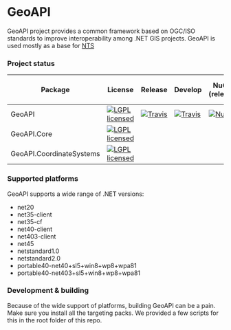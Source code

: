 # GeoAPI

GeoAPI project provides a common framework based on OGC/ISO standards to improve interoperability among .NET GIS projects. GeoAPI is used mostly as a base for [NTS](https://github.com/NetTopologySuite/NetTopologySuite/)

### Project status
Package | License | Release | Develop | NuGet (release) | MyGet (pre-release) 
------- | ------- | ------- | ------- | --------------- | ----------------------
GeoAPI  | [![LGPL licensed](https://img.shields.io/badge/license-LGPL-blue.svg)](https://github.com/NetTopologySuite/GeoAPI/blob/develop/LICENSE.md) | [![Travis](https://travis-ci.org/NetTopologySuite/GeoAPI.svg?branch=master)](https://travis-ci.org/NetTopologySuite/GeoAPI) | [![Travis](https://travis-ci.org/NetTopologySuite/GeoAPI.svg?branch=develop)](https://travis-ci.org/NetTopologySuite/GeoAPI) |  [![NuGet](https://img.shields.io/nuget/v/GeoAPI.svg?style=flat)](https://www.nuget.org/packages/GeoAPI/) | [![MyGet](https://img.shields.io/myget/nettopologysuite/vpre/GeoAPI.svg?style=flat)](https://myget.org/feed/nettopologysuite/package/nuget/GeoAPI)
GeoAPI.Core | [![LGPL licensed](https://img.shields.io/badge/license-LGPL-blue.svg)](https://github.com/NetTopologySuite/GeoAPI/blob/develop/LICENSE.md) |  |  |  | [![MyGet](https://img.shields.io/myget/nettopologysuite/vpre/GeoAPI.Core.svg?style=flat)](https://myget.org/feed/nettopologysuite/package/nuget/GeoAPI.Core)
GeoAPI.CoordinateSystems | [![LGPL licensed](https://img.shields.io/badge/license-LGPL-blue.svg)](https://github.com/NetTopologySuite/GeoAPI/blob/develop/LICENSE.md) |  |  |  | [![MyGet](https://img.shields.io/myget/nettopologysuite/vpre/GeoAPI.CoordinateSystems.svg?style=flat)](https://myget.org/feed/nettopologysuite/package/nuget/GeoAPI.CoordinateSystems)

### Supported platforms

GeoAPI supports a wide range of .NET versions:

- net20
- net35-client
- net35-cf
- net40-client
- net403-client
- net45
- netstandard1.0
- netstandard2.0
- portable40-net40+sl5+win8+wp8+wpa81
- portable40-net403+sl5+win8+wp8+wpa81

### Development & building

Because of the wide support of platforms, building GeoAPI can be a pain. Make sure you install all the targeting packs. We provided a few scripts for this in the root folder of this repo.
